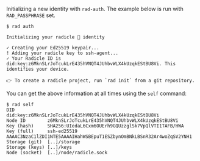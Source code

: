 Initializing a new identity with `rad-auth`.
The example below is run with `RAD_PASSPHRASE` set.

```
$ rad auth

Initializing your radicle 🌱 identity

✓ Creating your Ed25519 keypair...
! Adding your radicle key to ssh-agent...
✓ Your Radicle ID is did:key:z6MknSLrJoTcukLrE435hVNQT4JUhbvWLX4kUzqkEStBU8Vi. This identifies your device.

👉 To create a radicle project, run `rad init` from a git repository.
```

You can get the above information at all times using the `self` command:

```
$ rad self
DID            did:key:z6MknSLrJoTcukLrE435hVNQT4JUhbvWLX4kUzqkEStBU8Vi
Node ID        z6MknSLrJoTcukLrE435hVNQT4JUhbvWLX4kUzqkEStBU8Vi
Key (hash)     SHA256:UIedaL6Cxm6OUErh9GQUzzglSk7VpQlVTI1TAFB/HWA
Key (full)     ssh-ed25519 AAAAC3NzaC1lZDI1NTE5AAAAIHahWSBEpuT1ESZbynOmBNkLBSnR32Ar4woZqSV2YNH1
Storage (git)  [..]/storage
Storage (keys) [..]/keys
Node (socket)  [..]/node/radicle.sock
```
